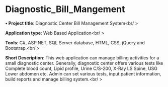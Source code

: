 # Diagnostic_Bill_Mangement
<strong>•	Project title</strong>: Diagnostic Center Bill Management System<br/ >

<strong>Application type</strong>: Web Based Application<br/ >

<strong>Tools</strong>: C#, ASP.NET, SQL Server database, HTML, CSS, jQuery and Bootstrap.<br/ >

<strong>Short Description</strong>: This web application can manage billing activities for a small diagnostic center. Generally, diagnostic center offers various tests like Complete blood count, Lipid profile, Urine C/S-200, X-Ray LS Spine, USG Lower abdomen etc. Admin can set various tests, input patient information, build reports and manage billing system.<br/ >
